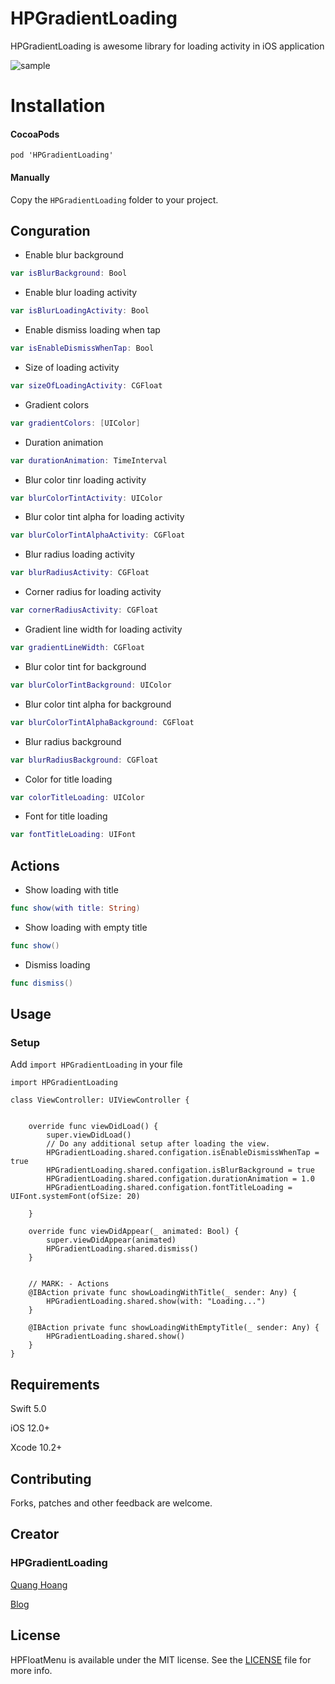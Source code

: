 # HPGradientLoading

HPGradientLoading is awesome library for loading activity in iOS application

![sample](https://media.giphy.com/media/elsbhaHPxQZMQ4sJmg/giphy.gif)

# Installation
#### CocoaPods
```
pod 'HPGradientLoading'
```
#### Manually
Copy the `HPGradientLoading` folder to your project.

## Conguration
* Enable blur background
```Swift
var isBlurBackground: Bool
```
* Enable blur loading activity
```Swift
var isBlurLoadingActivity: Bool
```
* Enable dismiss loading when tap
```Swift
var isEnableDismissWhenTap: Bool
```
* Size of loading activity
```Swift
var sizeOfLoadingActivity: CGFloat
```
* Gradient colors
```Swift
var gradientColors: [UIColor]
```
* Duration animation
```Swift
var durationAnimation: TimeInterval
```
* Blur color tinr loading activity
```Swift
var blurColorTintActivity: UIColor
```
* Blur color tint alpha for loading activity
```Swift
var blurColorTintAlphaActivity: CGFloat
```
* Blur radius loading activity
```Swift
var blurRadiusActivity: CGFloat
```
* Corner radius for loading activity
```Swift
var cornerRadiusActivity: CGFloat
```
* Gradient line width for loading activity
```Swift 
var gradientLineWidth: CGFloat
```
* Blur color tint for background
```Swift
var blurColorTintBackground: UIColor
```
* Blur color tint alpha for background
```Swift
var blurColorTintAlphaBackground: CGFloat
```
* Blur radius background
```Swift
var blurRadiusBackground: CGFloat
```
* Color for title loading
```Swift
var colorTitleLoading: UIColor
```
* Font for title loading
```Swift
var fontTitleLoading: UIFont
```
## Actions
* Show loading with title
```Swift
func show(with title: String)
```
* Show loading with empty title
```Swift
func show()
```
* Dismiss loading
```Swift
func dismiss()
```
## Usage

### Setup
Add `import HPGradientLoading` in your file

```import UIKit
import HPGradientLoading

class ViewController: UIViewController {


    override func viewDidLoad() {
        super.viewDidLoad()
        // Do any additional setup after loading the view.
        HPGradientLoading.shared.configation.isEnableDismissWhenTap = true
        HPGradientLoading.shared.configation.isBlurBackground = true
        HPGradientLoading.shared.configation.durationAnimation = 1.0
        HPGradientLoading.shared.configation.fontTitleLoading = UIFont.systemFont(ofSize: 20)

    }

    override func viewDidAppear(_ animated: Bool) {
        super.viewDidAppear(animated)
        HPGradientLoading.shared.dismiss()
    }


    // MARK: - Actions
    @IBAction private func showLoadingWithTitle(_ sender: Any) {
        HPGradientLoading.shared.show(with: "Loading...")
    }

    @IBAction private func showLoadingWithEmptyTitle(_ sender: Any) {
        HPGradientLoading.shared.show()
    }
}
```
## Requirements
Swift 5.0

iOS 12.0+

Xcode 10.2+

## Contributing
Forks, patches and other feedback are welcome.

## Creator
### HPGradientLoading
[Quang Hoang](https://github.com/quanghoang0101) 

[Blog](https://medium.com/@phanquanghoang)

## License
HPFloatMenu is available under the MIT license. See the [LICENSE](./LICENSE) file for more info.
